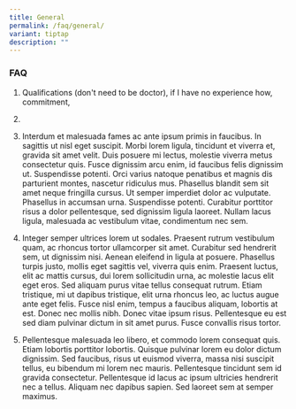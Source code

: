 ```yaml
---
title: General
permalink: /faq/general/
variant: tiptap
description: ""
---
```

<h3><strong>FAQ</strong></h3>
<ol>
<li>
<p>Qualifications (don't need to be doctor), if I have no experience how,
commitment,</p>
</li>
<li>
<p></p>
</li>
<li>
<p>Interdum et malesuada fames ac ante ipsum primis in faucibus. In sagittis
ut nisl eget suscipit. Morbi lorem ligula, tincidunt et viverra et, gravida
sit amet velit. Duis posuere mi lectus, molestie viverra metus consectetur
quis. Fusce dignissim arcu enim, id faucibus felis dignissim ut. Suspendisse
potenti. Orci varius natoque penatibus et magnis dis parturient montes,
nascetur ridiculus mus. Phasellus blandit sem sit amet neque fringilla
cursus. Ut semper imperdiet dolor ac vulputate. Phasellus in accumsan urna.
Suspendisse potenti. Curabitur porttitor risus a dolor pellentesque, sed
dignissim ligula laoreet. Nullam lacus ligula, malesuada ac vestibulum
vitae, condimentum nec sem.</p>
</li>
<li>
<p>Integer semper ultrices lorem ut sodales. Praesent rutrum vestibulum quam,
ac rhoncus tortor ullamcorper sit amet. Curabitur sed hendrerit sem, ut
dignissim nisi. Aenean eleifend in ligula at posuere. Phasellus turpis
justo, mollis eget sagittis vel, viverra quis enim. Praesent luctus, elit
ac mattis cursus, dui lorem sollicitudin urna, ac molestie lacus elit eget
eros. Sed aliquam purus vitae tellus consequat rutrum. Etiam tristique,
mi ut dapibus tristique, elit urna rhoncus leo, ac luctus augue ante eget
felis. Fusce nisl enim, tempus a faucibus aliquam, lobortis at est. Donec
nec mollis nibh. Donec vitae ipsum risus. Pellentesque eu est sed diam
pulvinar dictum in sit amet purus. Fusce convallis risus tortor.</p>
</li>
<li>
<p>Pellentesque malesuada leo libero, et commodo lorem consequat quis. Etiam
lobortis porttitor lobortis. Quisque pulvinar lorem eu dolor dictum dignissim.
Sed faucibus, risus ut euismod viverra, massa nisi suscipit tellus, eu
bibendum mi lorem nec mauris. Pellentesque tincidunt sem id gravida consectetur.
Pellentesque id lacus ac ipsum ultricies hendrerit nec a tellus. Aliquam
nec dapibus sapien. Sed laoreet sem at semper maximus.</p>
</li>
</ol>
<p></p>
